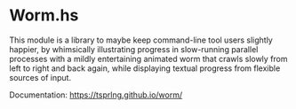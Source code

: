 # Worm.hs
This module is a library to maybe keep command-line tool users slightly happier, by whimsically illustrating progress in slow-running parallel processes with a mildly entertaining animated worm that crawls slowly from left to right and back again, while displaying textual progress from flexible sources of input.

Documentation: https://tsprlng.github.io/worm/
